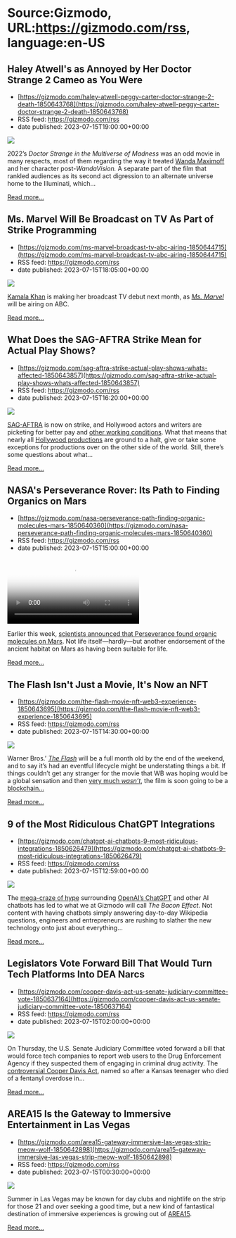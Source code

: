 # Source:Gizmodo, URL:https://gizmodo.com/rss, language:en-US

## Haley Atwell's as Annoyed by Her Doctor Strange 2 Cameo as You Were
 - [https://gizmodo.com/haley-atwell-peggy-carter-doctor-strange-2-death-1850643768](https://gizmodo.com/haley-atwell-peggy-carter-doctor-strange-2-death-1850643768)
 - RSS feed: https://gizmodo.com/rss
 - date published: 2023-07-15T19:00:00+00:00

<img class="type:primaryImage" src="https://i.kinja-img.com/gawker-media/image/upload/s--yeRym8iH--/c_fit,fl_progressive,q_80,w_636/f8b0bf7cf1bc390e9f90075d3f525b0b.jpg" /><p>2022’s <em>Doctor Strange in the Multiverse of Madness </em>was an odd movie in many respects, most of them regarding the way it treated <a href="https://gizmodo.com/doctor-strange-2-scarlet-witch-madness-comics-sexism-1848919397">Wanda Maximoff</a> and her character post-<em>WandaVision. </em>A separate part of the film that rankled audiences as its second act digression to an alternate universe home to the Illuminati, which…</p><p><a href="https://gizmodo.com/haley-atwell-peggy-carter-doctor-strange-2-death-1850643768">Read more...</a></p>

## Ms. Marvel Will Be Broadcast on TV As Part of Strike Programming
 - [https://gizmodo.com/ms-marvel-broadcast-tv-abc-airing-1850644715](https://gizmodo.com/ms-marvel-broadcast-tv-abc-airing-1850644715)
 - RSS feed: https://gizmodo.com/rss
 - date published: 2023-07-15T18:05:00+00:00

<img class="type:primaryImage" src="https://i.kinja-img.com/gawker-media/image/upload/s--GDaX-w7---/c_fit,fl_progressive,q_80,w_636/9134c9a7e66a3f7681e0e76c56186fcc.jpg" /><p><a href="https://gizmodo.com/ms-marvel-comic-inhuman-mutant-iman-vellani-write-1850640467">Kamala Khan</a> is making her broadcast TV debut next month, as <a href="https://gizmodo.com/disney-plus-ms-marvel-season-finale-recap-x-men-mutants-1849173449"><em>Ms. Marvel</em></a><em> </em>will be airing on ABC.<br /></p><p><a href="https://gizmodo.com/ms-marvel-broadcast-tv-abc-airing-1850644715">Read more...</a></p>

## What Does the SAG-AFTRA Strike Mean for Actual Play Shows?
 - [https://gizmodo.com/sag-aftra-strike-actual-play-shows-whats-affected-1850643857](https://gizmodo.com/sag-aftra-strike-actual-play-shows-whats-affected-1850643857)
 - RSS feed: https://gizmodo.com/rss
 - date published: 2023-07-15T16:20:00+00:00

<img class="type:primaryImage" src="https://i.kinja-img.com/gawker-media/image/upload/s--zFgyBiZD--/c_fit,fl_progressive,q_80,w_636/0d7a88513d4798c10b4230b6c9c9ef62.jpg" /><p><a href="https://gizmodo.com/actors-go-on-strike-sag-aftra-union-negotiations-amptp-1850636705">SAG-AFTRA</a> is now on strike, and Hollywood actors and writers are picketing for better pay and <a href="https://gizmodo.com/sag-aftra-ai-actors-strike-amptp-ceos-likeness-image-1850638409">other working conditions</a>. What that means that nearly all <a href="https://gizmodo.com/deadpool-3-work-stop-no-filming-actors-strike-sag-aftra-1850640496">Hollywood productions</a> are ground to a halt, give or take some exceptions for productions over on the other side of the world. Still, there’s some questions about what…</p><p><a href="https://gizmodo.com/sag-aftra-strike-actual-play-shows-whats-affected-1850643857">Read more...</a></p>

## NASA's Perseverance Rover: Its Path to Finding Organics on Mars
 - [https://gizmodo.com/nasa-perseverance-path-finding-organic-molecules-mars-1850640360](https://gizmodo.com/nasa-perseverance-path-finding-organic-molecules-mars-1850640360)
 - RSS feed: https://gizmodo.com/rss
 - date published: 2023-07-15T15:00:00+00:00

<video loop="" poster="https://i.kinja-img.com/gawker-media/image/upload/s--99kvYp2t--/c_fit,fl_progressive,q_80,w_636/pe18tf0eezohrfkkdovv.jpg"><source src="https://i.kinja-img.com/gawker-media/image/upload/s--PXMWyfGH--/c_fit,fl_progressive,q_80,w_636/pe18tf0eezohrfkkdovv.mp4" type="video/mp4" /></video><p>Earlier this week, <a href="https://gizmodo.com/nasa-perseverance-rover-preserved-organic-matter-mars-1850630956">scientists announced that Perseverance found organic molecules on Mars</a>. Not life itself—hardly—but another endorsement of the ancient habitat on Mars as having been suitable for life.</p><p><a href="https://gizmodo.com/nasa-perseverance-path-finding-organic-molecules-mars-1850640360">Read more...</a></p>

## The Flash Isn't Just a Movie, It's Now an NFT
 - [https://gizmodo.com/the-flash-movie-nft-web3-experience-1850643695](https://gizmodo.com/the-flash-movie-nft-web3-experience-1850643695)
 - RSS feed: https://gizmodo.com/rss
 - date published: 2023-07-15T14:30:00+00:00

<img class="type:primaryImage" src="https://i.kinja-img.com/gawker-media/image/upload/s--EFriI5IE--/c_fit,fl_progressive,q_80,w_636/1f6d17a6ae3765dc2137a19b980e703c.jpg" /><p>Warner Bros.’ <a href="https://gizmodo.com/dc-studios-the-flash-critic-reviews-mostly-positive-1850511943"><em>The Flash</em></a><em> </em>will be a full month old by the end of the weekend, and to say it’s had an eventful lifecycle might be understating things a bit. If things couldn’t get any stranger for the movie that WB was hoping would be a global sensation and then <a href="https://gizmodo.com/flash-movie-box-office-disaster-ticket-sales-dc-wb-1850576141">very much <em>wasn’t</em></a>, the film is soon going to be a <a href="https://gizmodo.com/nft-crypto-web3-bored-ape-1849590462">blockchain…</a></p><p><a href="https://gizmodo.com/the-flash-movie-nft-web3-experience-1850643695">Read more...</a></p>

## 9 of the Most Ridiculous ChatGPT Integrations
 - [https://gizmodo.com/chatgpt-ai-chatbots-9-most-ridiculous-integrations-1850626479](https://gizmodo.com/chatgpt-ai-chatbots-9-most-ridiculous-integrations-1850626479)
 - RSS feed: https://gizmodo.com/rss
 - date published: 2023-07-15T12:59:00+00:00

<img class="type:primaryImage" src="https://i.kinja-img.com/gawker-media/image/upload/s--S4AQUVFM--/c_fit,fl_progressive,q_80,w_636/1dccf75c7243986c92b6e21dd2f331d2.png" /><p>The <a href="https://gizmodo.com/chatgpt-apps-ai-microsoft-google-1850065429">mega-craze of hype</a> surrounding <a href="https://gizmodo.com/chat-gpt-openai-ai-finance-ai-everything-we-know-1850018307">OpenAI’s ChatGPT</a> and other AI chatbots has led to what we at Gizmodo will call <em>The Bacon Effect</em>. Not content with having chatbots simply answering day-to-day Wikipedia questions, engineers and entrepreneurs are rushing to slather the new technology onto just about everything…</p><p><a href="https://gizmodo.com/chatgpt-ai-chatbots-9-most-ridiculous-integrations-1850626479">Read more...</a></p>

## Legislators Vote Forward Bill That Would Turn Tech Platforms Into DEA Narcs
 - [https://gizmodo.com/cooper-davis-act-us-senate-judiciary-committee-vote-1850637164](https://gizmodo.com/cooper-davis-act-us-senate-judiciary-committee-vote-1850637164)
 - RSS feed: https://gizmodo.com/rss
 - date published: 2023-07-15T02:00:00+00:00

<img class="type:primaryImage" src="https://i.kinja-img.com/gawker-media/image/upload/s--Filu37E8--/c_fit,fl_progressive,q_80,w_636/75ac0739f337c65e96e9804772b13eb8.jpg" /><p>On Thursday, the U.S. Senate Judiciary Committee voted forward a bill that would force tech companies to report web users to the Drug Enforcement Agency if they suspected them of engaging in criminal drug activity. The <a href="https://gizmodo.com/cooper-davis-act-drugs-companies-report-users-1850510171">controversial Cooper Davis Act</a>, named  so after a Kansas teenager who died of a fentanyl overdose in…</p><p><a href="https://gizmodo.com/cooper-davis-act-us-senate-judiciary-committee-vote-1850637164">Read more...</a></p>

## AREA15 Is the Gateway to Immersive Entertainment in Las Vegas
 - [https://gizmodo.com/area15-gateway-immersive-las-vegas-strip-meow-wolf-1850642898](https://gizmodo.com/area15-gateway-immersive-las-vegas-strip-meow-wolf-1850642898)
 - RSS feed: https://gizmodo.com/rss
 - date published: 2023-07-15T00:30:00+00:00

<img class="type:primaryImage" src="https://i.kinja-img.com/gawker-media/image/upload/s--HKWJWzpx--/c_fit,fl_progressive,q_80,w_636/7f64f767a26501dd2d7dc1f8efcd942b.jpg" /><p>Summer in Las Vegas may be known for day clubs and nightlife on the strip for those 21 and over seeking a good time, but a new kind of fantastical destination of immersive experiences is growing out of <a href="https://gizmodo.com/theme-park-news-universal-studios-disney-parks-area15-1850575598">AREA15</a>.</p><p><a href="https://gizmodo.com/area15-gateway-immersive-las-vegas-strip-meow-wolf-1850642898">Read more...</a></p>

